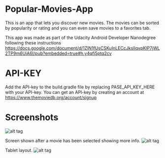# Popular-Movies-App

This is an app that lets you discover new movies. The movies can be sorted by popularity or rating and
you can even save movies to a favorites tab.

This app was made as part of the Udacity Android Developer Nanodegree following these instructions 
https://docs.google.com/document/d/1ZlN1fUsCSKuInLECcJkslIqvpKlP7jWL2TP9m6UiA6I/pub?embedded=true#h.y4qfj5ptq2cv

# API-KEY
Add the API-key to the build.gradle file by replacing PASE_API_KEY_HERE with your API-key.
You can get an API-key by creating an account at https://www.themoviedb.org/account/signup

# Screenshots

![alt tag](https://cloud.githubusercontent.com/assets/16758926/16984322/83240544-4e79-11e6-96ef-d752aa513d66.png)

Screen shown after a movie has been selected showing more info.
![alt tag](https://cloud.githubusercontent.com/assets/16758926/16984323/84966534-4e79-11e6-9e60-b7ee767b575d.png)

Tablet layout.
![alt tag](https://cloud.githubusercontent.com/assets/16758926/16984329/86e112da-4e79-11e6-8116-2be7f20964b4.png)

